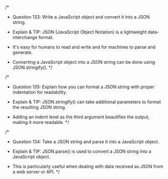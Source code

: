 /*
* Question 133: Write a JavaScript object and convert it into a JSON string.

* Explain & TIP: JSON (JavaScript Object Notation) is a lightweight data-interchange format. 
* It's easy for humans to read and write and for machines to parse and generate. 
* Converting a JavaScript object into a JSON string can be done using JSON.stringify().
*/

/*
* Question 135: Explain how you can format a JSON string with proper indentation for readability.

* Explain & TIP: JSON.stringify() can take additional parameters to format the resulting JSON string. 
* Adding an indent level as the third argument beautifies the output, making it more readable.
*/

/*
* Question 134: Take a JSON string and parse it into a JavaScript object.

* Explain & TIP: JSON.parse() is used to convert a JSON string into a JavaScript object. 
* This is particularly useful when dealing with data received as JSON from a web server or API.
*/